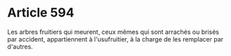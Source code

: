 # Article 594

Les arbres fruitiers qui meurent, ceux mêmes qui sont arrachés ou brisés par accident, appartiennent à l'usufruitier, à la charge de les remplacer par d'autres.